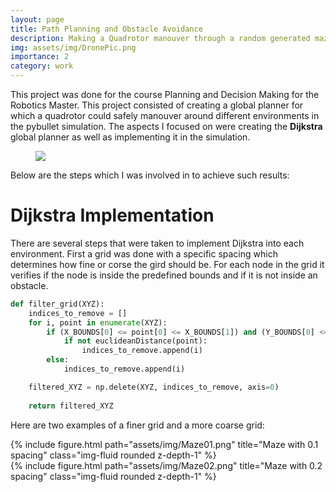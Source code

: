 ```yaml
---
layout: page
title: Path Planning and Obstacle Avoidance 
description: Making a Quadrotor manouver through a random generated maze using RRT*
img: assets/img/DronePic.png
importance: 2
category: work
---
```


This project was done for the course Planning and Decision Making for the Robotics Master. This project consisted of creating a global planner for which a quadrotor could safely manouver around different environments in the pybullet simulation. The aspects I focused on were creating  the **Dijkstra** global planner as well as implementing it in the simulation. 

<figure>
    <IMG SRC="/assets/img/DroneGIF.gif">
</figure>


Below are the steps which I was involved in to achieve such results:

# Dijkstra Implementation

There are several steps that were taken to implement Dijkstra into each environment. First a grid was done with a specific spacing which determines how fine or corse the gird should be. For each node in the grid it verifies if the node is inside the predefined bounds and if it is not inside an obstacle. 

```python
def filter_grid(XYZ):
    indices_to_remove = []
    for i, point in enumerate(XYZ):
        if (X_BOUNDS[0] <= point[0] <= X_BOUNDS[1]) and (Y_BOUNDS[0] <= point[1] <= Y_BOUNDS[1]) and (Z_BOUNDS[0] <= point[2] <= Z_BOUNDS[1]):
            if not euclideanDistance(point):
                indices_to_remove.append(i)
        else:
            indices_to_remove.append(i)

    filtered_XYZ = np.delete(XYZ, indices_to_remove, axis=0)
    
    return filtered_XYZ

```
Here are two examples of a finer grid and a more coarse grid:

<div class="row justify-content-sm-center">
    <div class="col">
        {% include figure.html path="assets/img/Maze01.png" title="Maze with 0.1 spacing" class="img-fluid rounded z-depth-1" %}
    </div>
    <div class="col">
        {% include figure.html path="assets/img/Maze02.png" title="Maze with 0.2 spacing" class="img-fluid rounded z-depth-1" %}
    </div>
</div>